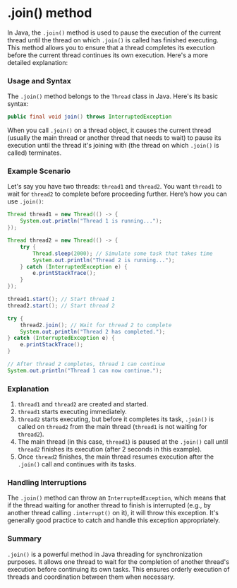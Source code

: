# .join() method

In Java, the `.join()` method is used to pause the execution of the current thread until the thread on which `.join()` is called has finished executing. This method allows you to ensure that a thread completes its execution before the current thread continues its own execution. Here's a more detailed explanation:

### Usage and Syntax

The `.join()` method belongs to the `Thread` class in Java. Here's its basic syntax:

```java
public final void join() throws InterruptedException
```

When you call `.join()` on a thread object, it causes the current thread (usually the main thread or another thread that needs to wait) to pause its execution until the thread it's joining with (the thread on which `.join()` is called) terminates.

### Example Scenario

Let's say you have two threads: `thread1` and `thread2`. You want `thread1` to wait for `thread2` to complete before proceeding further. Here’s how you can use `.join()`:

```java
Thread thread1 = new Thread(() -> {
    System.out.println("Thread 1 is running...");
});

Thread thread2 = new Thread(() -> {
    try {
        Thread.sleep(2000); // Simulate some task that takes time
        System.out.println("Thread 2 is running...");
    } catch (InterruptedException e) {
        e.printStackTrace();
    }
});

thread1.start(); // Start thread 1
thread2.start(); // Start thread 2

try {
    thread2.join(); // Wait for thread 2 to complete
    System.out.println("Thread 2 has completed.");
} catch (InterruptedException e) {
    e.printStackTrace();
}

// After thread 2 completes, thread 1 can continue
System.out.println("Thread 1 can now continue.");
```

### Explanation

1. `thread1` and `thread2` are created and started.
2. `thread1` starts executing immediately.
3. `thread2` starts executing, but before it completes its task, `.join()` is called on `thread2` from the main thread (`thread1` is not waiting for `thread2`).
4. The main thread (in this case, `thread1`) is paused at the `.join()` call until `thread2` finishes its execution (after 2 seconds in this example).
5. Once `thread2` finishes, the main thread resumes execution after the `.join()` call and continues with its tasks.

### Handling Interruptions

The `.join()` method can throw an `InterruptedException`, which means that if the thread waiting for another thread to finish is interrupted (e.g., by another thread calling `.interrupt()` on it), it will throw this exception. It's generally good practice to catch and handle this exception appropriately.

### Summary

`.join()` is a powerful method in Java threading for synchronization purposes. It allows one thread to wait for the completion of another thread's execution before continuing its own tasks. This ensures orderly execution of threads and coordination between them when necessary.
